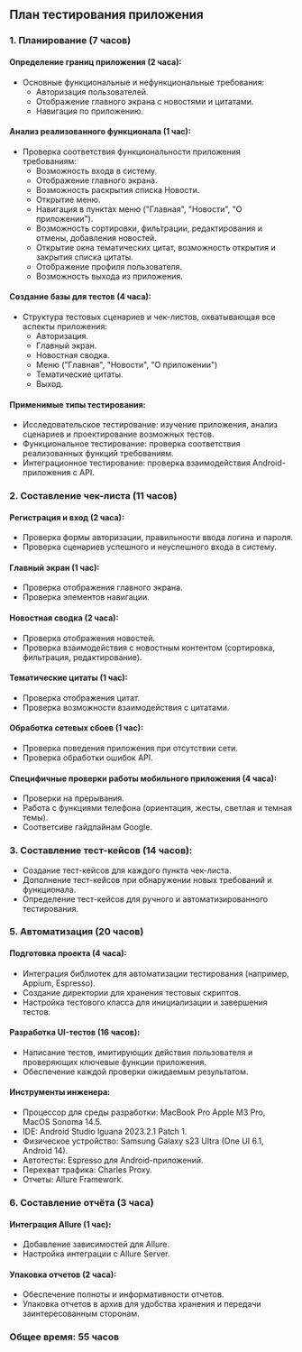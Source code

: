 ## План тестирования приложения
### 1. Планирование (7 часов)
#### Определение границ приложения (2 часа):
- Основные функциональные и нефункциональные требования:
   - Авторизация пользователей.
   - Отображение главного экрана с новостями и цитатами.
   - Навигация по приложению.

#### Анализ реализованного функционала (1 час):
- Проверка соответствия функциональности приложения требованиям:
   - Возможность входа в систему.
   - Отображение главного экрана.
   - Возможность раскрытия списка Новости.
   - Открытие меню.
   - Навигация в пунктах меню ("Главная", "Новости", "О приложении").
   - Возможность сортировки, фильтрации, редактирования и отмены, добавления новостей.
   - Открытие окна тематических цитат, возможность открытия и закрытия списка цитаты.
   - Отображение профиля пользователя.
   - Возможность выхода из приложения.

#### Создание базы для тестов (4 часа):
- Структура тестовых сценариев и чек-листов, охватывающая все аспекты приложения:
   - Авторизация.
   - Главный экран.
   - Новостная сводка.
   - Меню ("Главная", "Новости", "О приложении")
   - Тематические цитаты.
   - Выход.

#### Применимые типы тестирования:
- Исследовательское тестирование: изучение приложения, анализ сценариев и проектирование возможных тестов.
- Функциональное тестирование: проверка соответствия реализованных функций требованиям.
- Интеграционное тестирование: проверка взаимодействия Android-приложения с API.

### 2. Составление чек-листа (11 часов)
#### Регистрация и вход (2 часа):
- Проверка формы авторизации, правильности ввода логина и пароля.
- Проверка сценариев успешного и неуспешного входа в систему.

#### Главный экран (1 час):
- Проверка отображения главного экрана.
- Проверка элементов навигации.

#### Новостная сводка (2 часа):
- Проверка отображения новостей.
- Проверка взаимодействия с новостным контентом (сортировка, фильтрация, редактирование).

#### Тематические цитаты (1 час):
- Проверка отображения цитат.
- Проверка возможности взаимодействия с цитатами.

#### Обработка сетевых сбоев (1 час):
- Проверка поведения приложения при отсутствии сети.
- Проверка обработки ошибок API.

#### Специфичные проверки работы мобильного приложения (4 часа):
- Проверки на прерывания.
- Работа с функциями телефона (ориентация, жесты, светлая и темная темы).
- Соответсиве гайдлайнам Google.

### 3. Составление тест-кейсов (14 часов):
- Создание тест-кейсов для каждого пункта чек-листа.
- Дополнение тест-кейсов при обнаружении новых требований и функционала.
- Определение тест-кейсов для ручного и автоматизированного тестирования.

### 5. Автоматизация (20 часов)
#### Подготовка проекта (4 часа):
- Интеграция библиотек для автоматизации тестирования (например, Appium, Espresso).
- Создание директории для хранения тестовых скриптов.
- Настройка тестового класса для инициализации и завершения тестов.

#### Разработка UI-тестов (16 часов):
- Написание тестов, имитирующих действия пользователя и проверяющих ключевые функции приложения.
- Обеспечение каждой проверки ожидаемым результатом.

#### Инструменты инженера:
- Процессор для среды разработки: MacBook Pro Apple M3 Pro, MacOS Sonoma 14.5.
- IDE: Android Studio Iguana 2023.2.1 Patch 1.
- Физическое устройство: Samsung Galaxy s23 Ultra (One UI 6.1, Android 14).
- Автотесты: Espresso для Android-приложений.
- Перехват трафика: Charles Proxy.
- Отчеты: Allure Framework.

### 6. Составление отчёта (3 часа)
#### Интеграция Allure (1 час):
- Добавление зависимостей для Allure.
- Настройка интеграции с Allure Server.

#### Упаковка отчетов (2 часа):
- Обеспечение полноты и информативности отчетов.
- Упаковка отчетов в архив для удобства хранения и передачи заинтересованным сторонам.

### Общее время: 55 часов
